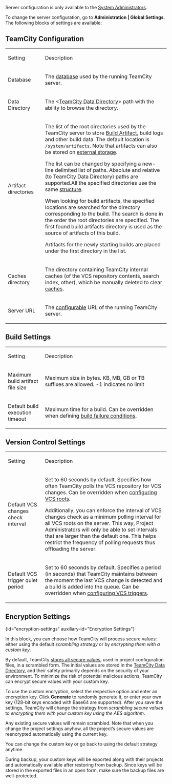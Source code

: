[//]: # (title: TeamCity Configuration and Maintenance)
[//]: # (auxiliary-id: TeamCity Configuration and Maintenance)

<tip>

Server configuration is only available to the [System Administrators](role-and-permission.md#Per-Project+Authorization+Mode).
</tip>

To change the server configuration, go to __Administration | Global Settings__. The following blocks of settings are available:

## TeamCity Configuration

<table><tr>

<td width="100">

Setting

</td>

<td>

Description

</td></tr><tr>

<td>

Database

</td>

<td>

The [database](setting-up-an-external-database.md) used by the running TeamCity server.

</td></tr><tr>

<td>

Data Directory

</td>

<td>


The \<[TeamCity Data Directory](teamcity-data-directory.md)\> path with the ability to browse the directory.

</td></tr><tr>

<td id="artifact-directories">

Artifact directories

</td>

<td>

The list of the root directories used by the TeamCity server to store [Build Artifact](build-artifact.md), build logs and other build data. The default location is `/system/artifacts`. Note that artifacts can also be stored on [external storage](configuring-artifacts-storage.md).

The list can be changed by specifying a new\-line delimited list of paths. Absolute and relative (to TeamCity Data Directory) paths are supported.All the specified directories use the same [structure](teamcity-data-directory.md#artifacts).

When looking for build artifacts, the specified locations are searched for the directory corresponding to the build. The search is done in the order the root directories are specified. The first found build artifacts directory is used as the source of artifacts of this build.

Artifacts for the newly starting builds are placed under the first directory in the list.

</td></tr><tr>

<td>

Caches directory

</td>

<td>

The directory containing TeamCity internal caches (of the VCS repository contents, search index, other), which be manually deleted to clear [caches](teamcity-monitoring-and-diagnostics.md#Caches).

</td></tr><tr>

<td>

Server URL

</td>

<td>

The [configurable](configuring-server-url.md) URL of the running TeamCity server.

</td></tr></table>

## Build Settings

<table><tr>

<td width="100">

Setting

</td>

<td>

Description

</td></tr><tr>

<td>

Maximum build artifact file size

</td>

<td>

Maximum size in bytes. KB, MB, GB or TB suffixes are allowed. \-1 indicates no limit

</td></tr><tr>

<td>

Default build execution timeout

</td>

<td>

Maximum time for a build. Can be overridden when defining [build failure conditions](build-failure-conditions.md).

</td></tr></table>

## Version Control Settings

<table><tr>

<td width="100">

Setting

</td>

<td>

Description

</td></tr><tr>

<td>

Default VCS changes check interval

</td>

<td id="default-vcs-check-interval">

Set to 60 seconds by default. Specifies how often TeamCity polls the VCS repository for VCS changes. Can be overridden when [configuring VCS roots](configuring-vcs-roots.md).

Additionally, you can enforce the interval of VCS changes check as a minimum polling interval for all VCS roots on the server. This way, Project Administrators will only be able to set intervals that are larger than the default one. This helps restrict the frequency of polling requests thus offloading the server.

</td></tr><tr>

<td>

Default VCS trigger quiet period

</td>

<td>

Set to 60 seconds by default. Specifies a period (in seconds) that TeamCity maintains between the moment the last VCS change is detected and a build is added into the queue. Can be overridden when [configuring VCS triggers](configuring-vcs-triggers.md).

</td></tr></table>

<anchor name="TeamCityConfigurationandMaintenance-EncryptionSettings"/>

## Encryption Settings
{id="encryption-settings" auxiliary-id="Encryption Settings"}

In this block, you can choose how TeamCity will process secure values: either using the default _scrambling strategy_ or by _encrypting them with a custom key_.

By default, TeamCity [stores all secure values](storing-project-settings-in-version-control.md#Storing+Secure+Settings), used in project configuration files, in a scrambled form. The initial values are stored in the [TeamCity Data Directory](teamcity-data-directory.md), and their safety primarily depends on the security of your environment. To minimize the risk of potential malicious actions, TeamCity can encrypt secure values with your custom key.

To use the custom encryption, select the respective option and enter an encryption key. Click __Generate__ to randomly generate it, or enter your own key (128-bit keys encoded with Base64 are supported). After you save the settings, TeamCity will change the strategy from _scrambling secure values_ to _encrypting them with your custom key using the AES algorithm_.

Any existing secure values will remain scrambled. Note that when you change the project settings anyhow, all the project’s secure values are reencrypted automatically using the current key.

You can change the custom key or go back to using the default strategy anytime.

<note>

During backup, your custom keys will be exported along with their projects and automatically available after restoring from backup. Since keys will be stored in the exported files in an open form, make sure the backup files are well-protected.

</note>

